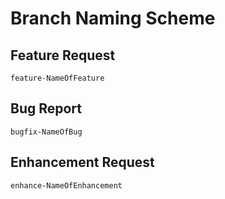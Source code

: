 # Branch Naming Scheme

## Feature Request
```
feature-NameOfFeature
```

## Bug Report
```
bugfix-NameOfBug
```

## Enhancement Request
```
enhance-NameOfEnhancement
```
